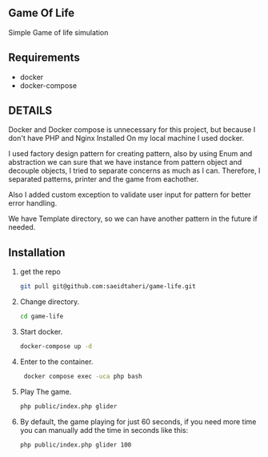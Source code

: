 ## Game Of Life

Simple Game of life simulation

## Requirements

- docker
- docker-compose

## DETAILS

Docker and Docker compose is unnecessary for this project, but because I don't have PHP and Nginx Installed
On my local machine I used docker.

I used factory design pattern for creating pattern, also by using Enum and abstraction we can sure that we have instance
from pattern object and decouple objects, I tried to separate concerns as much as I can.
Therefore, I separated patterns, printer and the game from eachother.

Also I added custom exception to validate user input for pattern for better error handling.

We have Template directory, so we can have another pattern in the future if needed.

## Installation

1. get the repo
    ````bash
    git pull git@github.com:saeidtaheri/game-life.git
   ````
2. Change directory.
    ````bash
    cd game-life
   ````
3. Start docker.
    ````bash
    docker-compose up -d
    ````
4. Enter to the container.
   ````bash
    docker compose exec -uca php bash
    ````
5. Play The game.
    ````bash
    php public/index.php glider
   ````

6. By default, the game playing for just 60 seconds, if you need more time you can manually add the time in seconds like
   this:
    ````bash
    php public/index.php glider 100
   ````